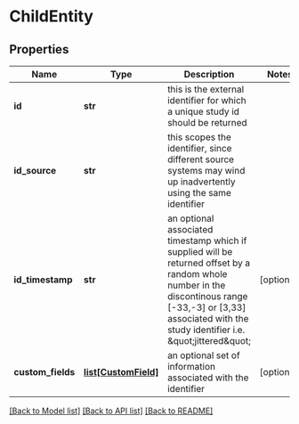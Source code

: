 # ChildEntity

## Properties
Name | Type | Description | Notes
------------ | ------------- | ------------- | -------------
**id** | **str** | this is the external identifier for which a unique study id should be returned | 
**id_source** | **str** | this scopes the identifier, since different source systems may wind up inadvertently using the same identifier | 
**id_timestamp** | **str** | an optional associated timestamp which if supplied will be returned offset by a random whole number in the discontinous range [-33,-3] or [3,33] associated with the study identifier i.e. \&quot;jittered\&quot; | [optional] 
**custom_fields** | [**list[CustomField]**](CustomField.md) | an optional set of information associated with the identifier | [optional] 

[[Back to Model list]](../README.md#documentation-for-models) [[Back to API list]](../README.md#documentation-for-api-endpoints) [[Back to README]](../README.md)


